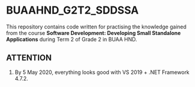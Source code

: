# BUAAHND_G2T2_SDDSSA

This repository contains code written for practising the knowledge gained from the course **Software Development: Developing Small Standalone Applications** during Term 2 of Grade 2 in BUAA HND.

## ATTENTION

1. By 5 May 2020, everything looks good with VS 2019 + .NET Framework 4.7.2.